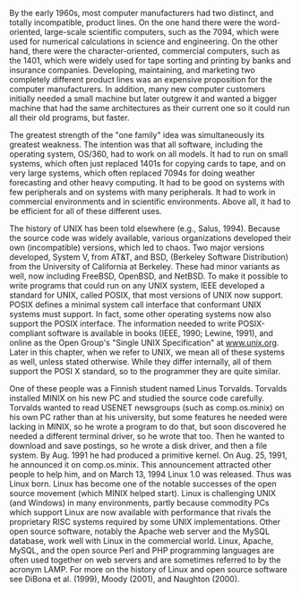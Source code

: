By the early 1960s, most computer manufacturers had two distinct, and totally incompatible,
product lines. On the one hand there were the word-oriented, large-scale scientific computers,
such as the 7094, which were used for numerical calculations in science and engineering. On the
other hand, there were the character-oriented, commercial computers, such as the 1401, which
were widely used for tape sorting and printing by banks and insurance companies.
Developing, maintaining, and marketing two completely different product lines was an expensive
proposition for the computer manufacturers. In addition, many new computer customers initially
needed a small machine but later outgrew it and wanted a bigger machine that had the same
architectures as their current one so it could run all their old programs, but faster.

The greatest strength of the "one family" idea was simultaneously its greatest weakness. The
intention was that all software, including the operating system, OS/360, had to work on all
models. It had to run on small systems, which often just replaced 1401s for copying cards to
tape, and on very large systems, which often replaced 7094s for doing weather forecasting and
other heavy computing. It had to be good on systems with few peripherals and on systems with
many peripherals. It had to work in commercial environments and in scientific environments.
Above all, it had to be efficient for all of these different uses.

The history of UNIX has been told elsewhere (e.g., Salus, 1994). Because the source code was
widely available, various organizations developed their own (incompatible) versions, which led to
chaos. Two major versions developed, System V, from AT&T, and BSD, (Berkeley Software
Distribution) from the University of California at Berkeley. These had minor variants as well, now
including FreeBSD, OpenBSD, and NetBSD. To make it possible to write programs that could run
on any UNIX system, IEEE developed a standard for UNIX, called POSIX, that most versions of
UNIX now support. POSIX defines a minimal system call interface that conformant UNIX systems
must support. In fact, some other operating systems now also support the POSIX interface. The
information needed to write POSIX-compliant software is available in books (IEEE, 1990; Lewine,
1991), and online as the Open Group's "Single UNIX Specification" at www.unix.org. Later in this
chapter, when we refer to UNIX, we mean all of these systems as well, unless stated otherwise.
While they differ internally, all of them support the POSI X standard, so to the programmer they
are quite similar.

One of these people was a Finnish student named Linus Torvalds. Torvalds installed MINIX on his
new PC and studied the source code carefully. Torvalds wanted to read USENET newsgroups (such
as comp.os.minix) on his own PC rather than at his university, but some features he needed were
lacking in MINIX, so he wrote a program to do that, but soon discovered he needed a different
terminal driver, so he wrote that too. Then he wanted to download and save postings, so he
wrote a disk driver, and then a file system. By Aug. 1991 he had produced a primitive kernel. On
Aug. 25, 1991, he announced it on comp.os.minix. This announcement attracted other people to
help him, and on March 13, 1994 Linux 1.0 was released. Thus was Linux born.
Linux has become one of the notable successes of the open source movement (which MINIX
helped start). Linux is challenging UNIX (and Windows) in many environments, partly because
commodity PCs which support Linux are now available with performance that rivals the
proprietary RISC systems required by some UNIX implementations. Other open source software,
notably the Apache web server and the MySQL database, work well with Linux in the commercial
world. Linux, Apache, MySQL, and the open source Perl and PHP programming languages are
often used together on web servers and are sometimes referred to by the acronym LAMP. For
more on the history of Linux and open source software see DiBona et al. (1999), Moody (2001),
and Naughton (2000).

